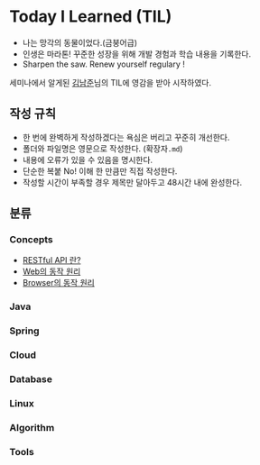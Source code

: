 # Today I Learned (TIL)
* 나는 망각의 동물이었다.(금붕어급)
* 인생은 마라톤! 꾸준한 성장을 위해 개발 경험과 학습 내용을 기록한다.
* Sharpen the saw. Renew yourself regulary !

세미나에서 알게된 [김남준](https://github.com/namjunemy)님의 TIL에 영감을 받아 시작하였다.
## 작성 규칙
* 한 번에 완벽하게 작성하겠다는 욕심은 버리고 꾸준히 개선한다.
* 폴더와 파일명은 영문으로 작성한다. (확장자`.md`)
* 내용에 오류가 있을 수 있음을 명시한다.
* 단순한 복붙 No! 이해 한 만큼만 직접 작성한다.
* 작성할 시간이 부족할 경우 제목만 달아두고 48시간 내에 완성한다.
## 분류
### Concepts
* [RESTful API 란?](https://github.com/Integerous/TIL/blob/master/Concepts/RESTful%20API.md)
* [Web의 동작 원리](https://github.com/Integerous/TIL/blob/master/Concepts/HowTheWebWorks.md)
* [Browser의 동작 원리](https://github.com/Integerous/TIL/blob/master/Concepts/HowBrowsersWork.md)
### Java
### Spring
### Cloud
### Database
### Linux
### Algorithm
### Tools
